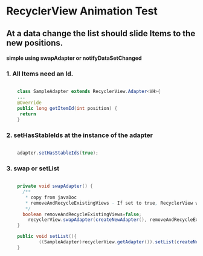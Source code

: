 # RecyclerView Animation Test
## At a data change the list should slide Items to the new positions.
#### simple using swapAdapter or notifyDataSetChanged


### 1. All Items need an Id.

```java

    class SampleAdapter extends RecyclerView.Adapter<VH>{
    ...
    @Override
    public long getItemId(int position) {
     return
    }

```

### 2. setHasStableIds at the instance of the adapter

```java

    adapter.setHasStableIds(true);

```



### 3. swap or setList
```java

    private void swapAdapter() {
      /**
       * copy from javaDoc
       * removeAndRecycleExistingViews - If set to true, RecyclerView will recycle all existing Views. If adapters have stable ids
       */
      boolean removeAndRecycleExistingViews=false;
        recyclerView.swapAdapter(createNewAdapter(), removeAndRecycleExistingViews);
    }

    public void setList(){
            ((SampleAdapter)recyclerView.getAdapter()).setList(createNextDummyItems());
    }

```